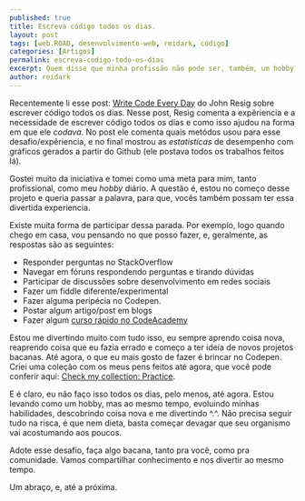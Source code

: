 ```yaml
---
published: true
title: Escreva código todos os dias.
layout: post
tags: [web.ROAD, desenvolvimento-web, reidark, código]
categories: [Artigos]
permalink: escreva-codigo-todo-os-dias
excerpt: Quem disse que minha profissão não pode ser, também, um hobby?
author: reidark
---
```

Recentemente li esse post: [Write Code Every Day](http://ejohn.org/blog/write-code-every-day/) do John Resig sobre escrever código todos os dias. Nesse post, Resig comenta a expêriencia e a necessidade de escrever código todos os dias e como isso ajudou na forma em que ele *codava*. No post ele comenta quais metódos usou para esse desafio/expêriencia, e no final mostrou as *estatistícas* de desempenho com gráficos gerados a partir do Github (ele postava todos os trabalhos feitos lá).

Gostei muito da iniciativa e tomei como uma meta para mim, tanto profissional, como meu *hobby* diário. A questão é, estou no começo desse projeto e queria passar a palavra, para que, vocês também possam ter essa divertida experiencia.

Existe muita forma de participar dessa parada. Por exemplo, logo quando chego em casa, vou pensando no que posso fazer, e, geralmente, as respostas são as seguintes:

* Responder perguntas no StackOverflow
* Navegar em fóruns respondendo perguntas e tirando dúvidas
* Participar de discussões sobre desenvolvimento em redes sociais
* Fazer um fiddle diferente/experimental
* Fazer alguma peripécia no Codepen.
* Postar algum artigo/post em blogs
* Fazer algum [curso rápido no CodeAcademy](http://www.codecademy.com/pt/learn)

Estou me divertindo muito com tudo isso, eu sempre aprendo coisa nova, reaprendo coisa que eu fazia errado e começo a ter ideia de novos projetos bacanas. Até agora, o que eu mais gosto de fazer é brincar no Codepen. Criei uma coleção com os meus pens feitos até agora, que você pode conferir aqui: [Check my collection: Practice](http://codepen.io/collection/nwvsC/).

E é claro, eu não faço isso todos os dias, pelo menos, até agora. Estou levando como um hobby, mas ao mesmo tempo, evoluindo minhas habilidades, descobrindo coisa nova e me divertindo ^.^. Não precisa seguir tudo na risca, é que nem dieta, basta começar devagar que seu organismo vai acostumando aos poucos.

Adote esse desafio, faça algo bacana, tanto pra você, como pra comunidade. Vamos compartilhar conhecimento e nos divertir ao mesmo tempo.

Um abraço, e, até a próxima.